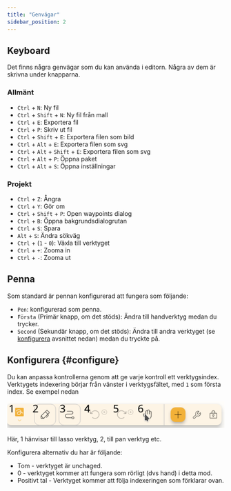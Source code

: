 ```yaml
---
title: "Genvägar"
sidebar_position: 2
---
```



## Keyboard

Det finns några genvägar som du kan använda i editorn. Några av dem är skrivna under knapparna.

### Allmänt

* `Ctrl` + `N`: Ny fil
* `Ctrl` + `Shift` + `N`: Ny fil från mall
* `Ctrl` + `E`: Exportera fil
* `Ctrl` + `P`: Skriv ut fil
* `Ctrl` + `Shift` + `E`: Exportera filen som bild
* `Ctrl` + `Alt` + `E`: Exportera filen som svg
* `Ctrl` + `Alt` + `Shift` + `E`: Exportera filen som svg
* `Ctrl` + `Alt` + `P`: Öppna paket
* `Ctrl` + `Alt` + `S`: Öppna inställningar

### Projekt

* `Ctrl` + `Z`: Ångra
* `Ctrl` + `Y`: Gör om
* `Ctrl` + `Shift` + `P`: Open waypoints dialog
* `Ctrl` + `B`: Öppna bakgrundsdialogrutan
* `Ctrl` + `S`: Spara
* `Alt` + `S`: Ändra sökväg
* `Ctrl` + (`1` - `0`): Växla till verktyget
* `Ctrl` + `+`: Zooma in
* `Ctrl` + `-`: Zooma ut

## Penna

Som standard är pennan konfigurerad att fungera som följande:
* `Pen`: konfigurerad som penna.
* `Första` (Primär knapp, om det stöds): Ändra till handverktyg medan du trycker.
* `Second` (Sekundär knapp, om det stöds): Ändra till andra verktyget (se [konfigurera](#configure) avsnittet nedan) medan du tryckte på.



## Konfigurera {#configure}

Du kan anpassa kontrollerna genom att ge varje kontroll ett verktygsindex. Verktygets indexering börjar från vänster i verktygsfältet, med `1` som första index. Se exempel nedan

![verktygsfältet numrerat](toolbar_numbered.png)

Här, 1 hänvisar till lasso verktyg, 2, till pan verktyg etc.

Konfigurera alternativ du har är följande:

* Tom - verktyget är unchaged.
* 0 - verktyget kommer att fungera som rörligt (dvs hand) i detta mod.
* Positivt tal - Verktyget kommer att följa indexeringen som förklarar ovan. 


